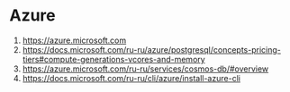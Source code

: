 # Azure
1. https://azure.microsoft.com
2. https://docs.microsoft.com/ru-ru/azure/postgresql/concepts-pricing-tiers#compute-generations-vcores-and-memory
3. https://azure.microsoft.com/ru-ru/services/cosmos-db/#overview
4. https://docs.microsoft.com/ru-ru/cli/azure/install-azure-cli
